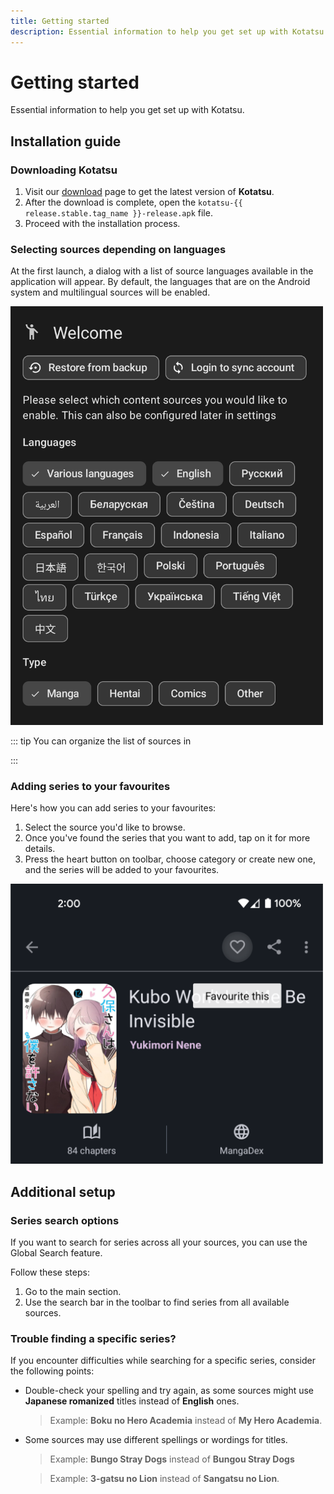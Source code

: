 ```yaml
---
title: Getting started
description: Essential information to help you get set up with Kotatsu.
---
```


<script setup lang="ts">
import { data as release } from "@theme/data/release.data"
</script>

# Getting started

Essential information to help you get set up with Kotatsu.

## Installation guide

### Downloading Kotatsu

1. Visit our [download](/download/) page to get the latest version of **Kotatsu**.
1. After the download is complete, open the `kotatsu-{{ release.stable.tag_name }}-release.apk` file.
1. Proceed with the installation process.

### Selecting sources depending on languages

At the first launch, a dialog with a list of source languages available in the application will appear. By default, the languages that are on the Android system and multilingual sources will be enabled.

<img src="/manuals/guides/getting-started/welcome.png" alt="Welcome screen" width="500"/>

::: tip
You can organize the list of sources in <nav to="explore_manage_sources">
:::

### Adding series to your favourites

Here's how you can add series to your favourites:

1. Select the source you'd like to browse.
1. Once you've found the series that you want to add, tap on it for more details.
1. Press the heart button on toolbar, choose category or create new one, and the series will be added to your favourites.

<img src="/manuals/guides/getting-started/add-to-favourites.png" alt="Adding to favourites" width="500"/>

## Additional setup

### Series search options

If you want to search for series across all your sources, you can use the Global Search feature.

Follow these steps:

1. Go to the main section.
1. Use the search bar in the toolbar to find series from all available sources.

### Trouble finding a specific series?

If you encounter difficulties while searching for a specific series, consider the following points:

* Double-check your spelling and try again, as some sources might use **Japanese romanized** titles instead of **English** ones.
  > Example: **Boku no Hero Academia** instead of **My Hero Academia**.

* Some sources may use different spellings or wordings for titles.
  > Example: **Bungo Stray Dogs** instead of **Bungou Stray Dogs**

  > Example: **3-gatsu no Lion** instead of **Sangatsu no Lion**.